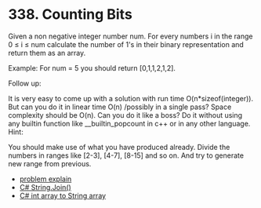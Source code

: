 # 338. Counting Bits

Given a non negative integer number num. For every numbers i in the range 0 ≤ i ≤ num calculate the number of 1's in their binary representation and return them as an array.

Example:
For num = 5 you should return [0,1,1,2,1,2].

Follow up:

It is very easy to come up with a solution with run time O(n*sizeof(integer)). But can you do it in linear time O(n) /possibly in a single pass?
Space complexity should be O(n).
Can you do it like a boss? Do it without using any builtin function like __builtin_popcount in c++ or in any other language.
Hint:

You should make use of what you have produced already.
Divide the numbers in ranges like [2-3], [4-7], [8-15] and so on. And try to generate new range from previous.

* [problem explain](http://www.cnblogs.com/grandyang/p/5294255.html)
* [C# String.Join()](https://msdn.microsoft.com/zh-tw/library/dd988350(v=vs.110).aspx)
* [C# int array to String array](http://stackoverflow.com/questions/14051257/conversion-from-int-array-to-string-array)